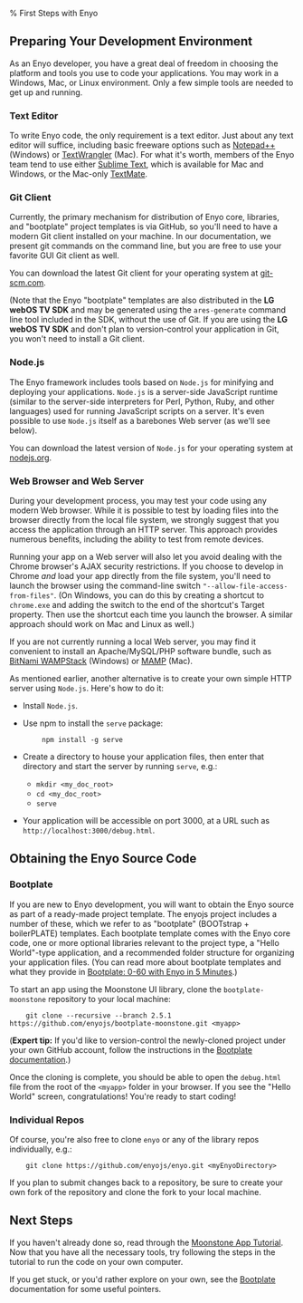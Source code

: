 % First Steps with Enyo

## Preparing Your Development Environment

As an Enyo developer, you have a great deal of freedom in choosing the platform
and tools you use to code your applications.  You may work in a Windows, Mac, or
Linux environment.  Only a few simple tools are needed to get up and running.

### Text Editor

To write Enyo code, the only requirement is a text editor.  Just
about any text editor will suffice, including basic freeware options such as
[Notepad++](http://notepad-plus-plus.org/) (Windows) or
[TextWrangler](http://www.barebones.com/products/textwrangler/) (Mac).  For what
it's worth, members of the Enyo team tend to use either [Sublime
Text](http://www.sublimetext.com/), which is available for Mac and Windows, or
the Mac-only [TextMate](http://macromates.com/).

### Git Client

Currently, the primary mechanism for distribution of Enyo core, libraries, and
"bootplate" project templates is via GitHub, so you'll need to have a modern Git
client installed on your machine.  In our documentation, we present git commands
on the command line, but you are free to use your favorite GUI Git client as
well.

You can download the latest Git client for your operating system at
[git-scm.com](http://git-scm.com/downloads).

(Note that the Enyo "bootplate" templates are also distributed in the **LG webOS
TV SDK** and may be generated using the `ares-generate` command line tool
included in the SDK, without the use of Git.  If you are using the **LG webOS TV
SDK** and don't plan to version-control your application in Git, you won't need
to install a Git client.

### Node.js

The Enyo framework includes tools based on `Node.js` for minifying and deploying
your applications.  `Node.js` is a server-side JavaScript runtime (similar to
the server-side interpreters for Perl, Python, Ruby, and other languages) used
for running JavaScript scripts on a server.  It's even possible to use `Node.js`
itself as a barebones Web server (as we'll see below).

You can download the latest version of `Node.js` for your operating system at
[nodejs.org](http://nodejs.org/).

### Web Browser and Web Server

During your development process, you may test your code using any modern Web
browser.  While it is possible to test by loading files into the browser
directly from the local file system, we strongly suggest that you access the
application through an HTTP server.  This approach provides numerous benefits,
including the ability to test from remote devices.

Running your app on a Web server will also let you avoid dealing with the Chrome
browser's AJAX security restrictions.  If you choose to develop in Chrome *and*
load your app directly from the file system, you'll need to launch the browser
using the command-line switch `"--allow-file-access-from-files"`.  (On Windows,
you can do this by creating a shortcut to `chrome.exe` and adding the switch to
the end of the shortcut's Target property.  Then use the shortcut each time you
launch the browser.  A similar approach should work on Mac and Linux as well.)

If you are not currently running a local Web server, you may find it convenient
to install an Apache/MySQL/PHP software bundle, such as [BitNami
WAMPStack](http://bitnami.org/stack/wampstack) (Windows) or
[MAMP](http://www.mamp.info/en/index.html) (Mac).

As mentioned earlier, another alternative is to create your own simple HTTP
server using `Node.js`.  Here's how to do it:

* Install `Node.js`.

* Use npm to install the `serve` package:

```
        npm install -g serve
```

* Create a directory to house your application files, then enter that directory
    and start the server by running `serve`, e.g.:

    + `mkdir <my_doc_root>`
    + `cd <my_doc_root>`
    + `serve`

* Your application will be accessible on port 3000, at a URL such as `http://localhost:3000/debug.html`.

## Obtaining the Enyo Source Code

### Bootplate

If you are new to Enyo development, you will want to obtain the Enyo source as
part of a ready-made project template.  The enyojs project includes a number of
these, which we refer to as "bootplate" (BOOTstrap + boilerPLATE) templates.
Each bootplate template comes with the Enyo core code, one or more optional
libraries relevant to the project type, a "Hello World"-type application, and a
recommended folder structure for organizing your application files.  (You can
read more about bootplate templates and what they provide in [Bootplate: 0-60
with Enyo in 5 Minutes](bootplate.html).)

To start an app using the Moonstone UI library, clone the `bootplate-moonstone`
repository to your local machine:

```
    git clone --recursive --branch 2.5.1 https://github.com/enyojs/bootplate-moonstone.git <myapp>
```

(**Expert tip:** If you'd like to version-control the newly-cloned project
under your own GitHub account, follow the instructions in the [Bootplate
documentation](bootplate.html#the-github-way).)

Once the cloning is complete, you should be able to open the `debug.html` file
from the root of the `<myapp>` folder in your browser.  If you see the "Hello
World" screen, congratulations!  You're ready to start coding!

### Individual Repos

Of course, you're also free to clone `enyo` or any of the library repos
individually, e.g.:

```
    git clone https://github.com/enyojs/enyo.git <myEnyoDirectory>
```

If you plan to submit changes back to a repository, be sure to create your own
fork of the repository and clone the fork to your local machine.

## Next Steps

If you haven't already done so, read through the [Moonstone App
Tutorial](moonstone-app-tutorial.html).  Now that you have all the necessary
tools, try following the steps in the tutorial to run the code on your own
computer.

If you get stuck, or you'd rather explore on your own, see the
[Bootplate](bootplate.html) documentation for some useful pointers.
